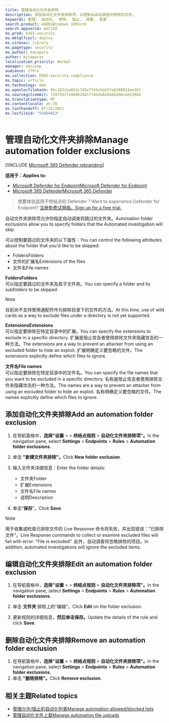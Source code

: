 ```yaml
---
title: 管理自动化文件夹排除
description: 添加自动化文件夹排除项，以控制从自动调查中排除的文件。
keywords: 管理， 自动化， 排除， 阻止， 清理， 恶意
search.product: eADQiWindows 10XVcnh
search.appverid: met150
ms.prod: m365-security
ms.mktglfcycl: deploy
ms.sitesec: library
ms.pagetype: security
ms.author: macapara
author: mjcaparas
localization_priority: Normal
manager: dansimp
audience: ITPro
ms.collection: M365-security-compliance
ms.topic: article
ms.technology: mde
ms.openlocfilehash: 05c103cba051c7d5e7f45e5dd3feb288013ee367
ms.sourcegitcommit: 718759c7146062841f7eb4a0a9a8bdddce0139b0
ms.translationtype: MT
ms.contentlocale: zh-CN
ms.lasthandoff: 07/15/2021
ms.locfileid: "53454813"
---
```

# <a name="manage-automation-folder-exclusions"></a><span data-ttu-id="8392d-104">管理自动化文件夹排除</span><span class="sxs-lookup"><span data-stu-id="8392d-104">Manage automation folder exclusions</span></span> 

[!INCLUDE [Microsoft 365 Defender rebranding](../../includes/microsoft-defender.md)]


<span data-ttu-id="8392d-105">**适用于：**</span><span class="sxs-lookup"><span data-stu-id="8392d-105">**Applies to:**</span></span>
- [<span data-ttu-id="8392d-106">Microsoft Defender for Endpoint</span><span class="sxs-lookup"><span data-stu-id="8392d-106">Microsoft Defender for Endpoint</span></span>](https://go.microsoft.com/fwlink/p/?linkid=2154037)
- [<span data-ttu-id="8392d-107">Microsoft 365 Defender</span><span class="sxs-lookup"><span data-stu-id="8392d-107">Microsoft 365 Defender</span></span>](https://go.microsoft.com/fwlink/?linkid=2118804)

><span data-ttu-id="8392d-108">想要体验适用于终结点的 Defender？</span><span class="sxs-lookup"><span data-stu-id="8392d-108">Want to experience Defender for Endpoint?</span></span> [<span data-ttu-id="8392d-109">注册免费试用版。</span><span class="sxs-lookup"><span data-stu-id="8392d-109">Sign up for a free trial.</span></span>](https://www.microsoft.com/microsoft-365/windows/microsoft-defender-atp?ocid=docs-wdatp-automationexclusionfolder-abovefoldlink)

<span data-ttu-id="8392d-110">自动文件夹排除项允许你指定自动调查将跳过的文件夹。</span><span class="sxs-lookup"><span data-stu-id="8392d-110">Automation folder exclusions allow you to specify folders that the Automated investigation will skip.</span></span> 

<span data-ttu-id="8392d-111">可以控制要跳过的文件夹的以下属性：</span><span class="sxs-lookup"><span data-stu-id="8392d-111">You can control the following attributes about the folder that you'd like to be skipped:</span></span>
- <span data-ttu-id="8392d-112">Folders</span><span class="sxs-lookup"><span data-stu-id="8392d-112">Folders</span></span> 
- <span data-ttu-id="8392d-113">文件的扩展名</span><span class="sxs-lookup"><span data-stu-id="8392d-113">Extensions of the files</span></span>
- <span data-ttu-id="8392d-114">文件名</span><span class="sxs-lookup"><span data-stu-id="8392d-114">File names</span></span>


<span data-ttu-id="8392d-115">**Folders**</span><span class="sxs-lookup"><span data-stu-id="8392d-115">**Folders**</span></span><br>
<span data-ttu-id="8392d-116">可以指定要跳过的文件夹及其子文件夹。</span><span class="sxs-lookup"><span data-stu-id="8392d-116">You can specify a folder and its subfolders to be skipped.</span></span> 


>[!NOTE]
><span data-ttu-id="8392d-117">目前尚不支持使用通配符作为排除目录下的文件的方法。</span><span class="sxs-lookup"><span data-stu-id="8392d-117">At this time, use of wild cards as a way to exclude files under a directory is not yet supported.</span></span> 


<span data-ttu-id="8392d-118">**Extensions**</span><span class="sxs-lookup"><span data-stu-id="8392d-118">**Extensions**</span></span><br>
<span data-ttu-id="8392d-119">可以指定要排除在特定目录中的扩展。</span><span class="sxs-lookup"><span data-stu-id="8392d-119">You can specify the extensions to exclude in a specific directory.</span></span> <span data-ttu-id="8392d-120">扩展是阻止攻击者使用排除文件夹隐藏攻击的一种方法。</span><span class="sxs-lookup"><span data-stu-id="8392d-120">The extensions are a way to prevent an attacker from using an excluded folder to hide an exploit.</span></span> <span data-ttu-id="8392d-121">扩展明确定义要忽略的文件。</span><span class="sxs-lookup"><span data-stu-id="8392d-121">The extensions explicitly define which files to ignore.</span></span> 

<span data-ttu-id="8392d-122">**文件名**</span><span class="sxs-lookup"><span data-stu-id="8392d-122">**File names**</span></span><br>
<span data-ttu-id="8392d-123">可以指定要排除在特定目录中的文件名。</span><span class="sxs-lookup"><span data-stu-id="8392d-123">You can specify the file names that you want to be excluded in a specific directory.</span></span> <span data-ttu-id="8392d-124">名称是阻止攻击者使用排除文件夹隐藏攻击的一种方法。</span><span class="sxs-lookup"><span data-stu-id="8392d-124">The names are a way to prevent an attacker from using an excluded folder to hide an exploit.</span></span> <span data-ttu-id="8392d-125">名称明确定义要忽略的文件。</span><span class="sxs-lookup"><span data-stu-id="8392d-125">The names explicitly define which files to ignore.</span></span> 



## <a name="add-an-automation-folder-exclusion"></a><span data-ttu-id="8392d-126">添加自动化文件夹排除</span><span class="sxs-lookup"><span data-stu-id="8392d-126">Add an automation folder exclusion</span></span>
1. <span data-ttu-id="8392d-127">在导航窗格中，**选择"设置**  >    >  **终结点规则**  >  **自动化文件夹排除项"。**</span><span class="sxs-lookup"><span data-stu-id="8392d-127">In the navigation pane, select **Settings** > **Endpoints** > **Rules** > **Automation folder exclusions**.</span></span>  

2. <span data-ttu-id="8392d-128">单击 **"新建文件夹排除"。**</span><span class="sxs-lookup"><span data-stu-id="8392d-128">Click **New folder exclusion**.</span></span>  

3. <span data-ttu-id="8392d-129">输入文件夹详细信息：</span><span class="sxs-lookup"><span data-stu-id="8392d-129">Enter the folder details:</span></span>

    - <span data-ttu-id="8392d-130">文件夹</span><span class="sxs-lookup"><span data-stu-id="8392d-130">Folder</span></span>
    - <span data-ttu-id="8392d-131">扩展</span><span class="sxs-lookup"><span data-stu-id="8392d-131">Extensions</span></span>
    - <span data-ttu-id="8392d-132">文件名</span><span class="sxs-lookup"><span data-stu-id="8392d-132">File names</span></span>
    - <span data-ttu-id="8392d-133">说明</span><span class="sxs-lookup"><span data-stu-id="8392d-133">Description</span></span>

4. <span data-ttu-id="8392d-134">单击“**保存**”。</span><span class="sxs-lookup"><span data-stu-id="8392d-134">Click **Save**.</span></span>

>[!NOTE]
> <span data-ttu-id="8392d-135">用于收集或检查已排除文件的 Live Response 命令将失败，并出现错误："已排除文件"。</span><span class="sxs-lookup"><span data-stu-id="8392d-135">Live Response commands to collect or examine excluded files will fail with error: "File is excluded".</span></span> <span data-ttu-id="8392d-136">此外，自动调查将忽略排除的项目。</span><span class="sxs-lookup"><span data-stu-id="8392d-136">In addition, automated investigations will ignore the excluded items.</span></span>

## <a name="edit-an-automation-folder-exclusion"></a><span data-ttu-id="8392d-137">编辑自动化文件夹排除</span><span class="sxs-lookup"><span data-stu-id="8392d-137">Edit an automation folder exclusion</span></span> 
1. <span data-ttu-id="8392d-138">在导航窗格中，**选择"设置**  >    >  **终结点规则**  >  **自动化文件夹排除项"。**</span><span class="sxs-lookup"><span data-stu-id="8392d-138">In the navigation pane, select **Settings** > **Endpoints** > **Rules** > **Automation folder exclusions**.</span></span> 

2. <span data-ttu-id="8392d-139">单击 **文件夹** 排除上的"编辑"。</span><span class="sxs-lookup"><span data-stu-id="8392d-139">Click **Edit** on the folder exclusion.</span></span>  

3. <span data-ttu-id="8392d-140">更新规则的详细信息，**然后单击保存。**</span><span class="sxs-lookup"><span data-stu-id="8392d-140">Update the details of the rule and click **Save**.</span></span>

## <a name="remove-an-automation-folder-exclusion"></a><span data-ttu-id="8392d-141">删除自动化文件夹排除</span><span class="sxs-lookup"><span data-stu-id="8392d-141">Remove an automation folder exclusion</span></span> 
1. <span data-ttu-id="8392d-142">在导航窗格中，**选择"设置**  >    >  **终结点规则**  >  **自动化文件夹排除项"。**</span><span class="sxs-lookup"><span data-stu-id="8392d-142">In the navigation pane, select **Settings** > **Endpoints** > **Rules** > **Automation folder exclusions**.</span></span>  
2. <span data-ttu-id="8392d-143">单击 **"删除排除"。**</span><span class="sxs-lookup"><span data-stu-id="8392d-143">Click **Remove exclusion**.</span></span> 


## <a name="related-topics"></a><span data-ttu-id="8392d-144">相关主题</span><span class="sxs-lookup"><span data-stu-id="8392d-144">Related topics</span></span>
- [<span data-ttu-id="8392d-145">管理允许/阻止的自动化列表</span><span class="sxs-lookup"><span data-stu-id="8392d-145">Manage automation allowed/blocked lists</span></span>](manage-indicators.md)
- [<span data-ttu-id="8392d-146">管理自动化文件上载</span><span class="sxs-lookup"><span data-stu-id="8392d-146">Manage automation file uploads</span></span>](manage-automation-file-uploads.md)
